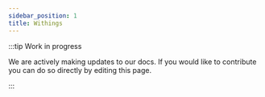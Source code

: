 ```yaml
---
sidebar_position: 1
title: Withings
---
```


:::tip Work in progress

We are actively making updates to our docs. If you would like to contribute you can do so directly by editing this page.

:::